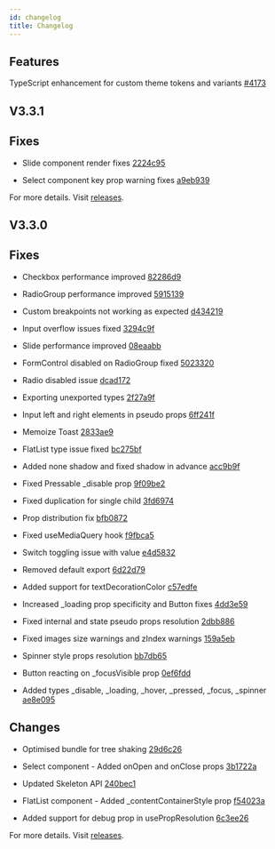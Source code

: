 ```yaml
---
id: changelog
title: Changelog
---
```


## Features

TypeScript enhancement for custom theme tokens and variants [#4173](https://github.com/GeekyAnts/NativeBase/pull/4173)

## V3.3.1

## Fixes

- Slide component render fixes [2224c95](https://github.com/GeekyAnts/NativeBase/commit/2224c95dfaad27c68cbbb59ee275bb803273a39e)

- Select component key prop warning fixes [a9eb939](https://github.com/GeekyAnts/NativeBase/commit/a9eb939cae207e30fae9eec802c9d9bcf3b99d88)

For more details. Visit [releases](https://github.com/GeekyAnts/NativeBase/releases/tag/v3.3.1).

## V3.3.0

## Fixes

- Checkbox performance improved [82286d9](https://github.com/GeekyAnts/NativeBase/commit/82286d992134477a99f320eb067497f89cf633f9)

- RadioGroup performance improved [5915139](https://github.com/GeekyAnts/NativeBase/commit/591513997b45022e96fb2d4c83196f911645b453)

- Custom breakpoints not working as expected [d434219](https://github.com/GeekyAnts/NativeBase/commit/d434219625a724d99b9e60fe800bf7481699b01b)

- Input overflow issues fixed [3294c9f](https://github.com/GeekyAnts/NativeBase/commit/3294c9fc142d1218c95a4ae49a2c4e412ae35601)

- Slide performance improved [08eaabb](https://github.com/GeekyAnts/NativeBase/commit/08eaabb1a21458c7d7b3464b414f5ccf31d0c662)

- FormControl disabled on RadioGroup fixed [5023320](https://github.com/GeekyAnts/NativeBase/commit/5023320d034c835e96753372f45b48b022a5aec7)

- Radio disabled issue [dcad172](https://github.com/GeekyAnts/NativeBase/commit/dcad172ad1413995675c86855a0f365cd5ad91e9)

- Exporting unexported types [2f27a9f](https://github.com/GeekyAnts/NativeBase/commit/2f27a9fc40f3e787b9c033755a12e3689068a3b1)

- Input left and right elements in pseudo props [6ff241f](https://github.com/GeekyAnts/NativeBase/commit/6ff241f697dd3c7c7b9bd41a56a511c5bb24f568)

- Memoize Toast [2833ae9](https://github.com/GeekyAnts/NativeBase/commit/2833ae95ba194fa73b5aabfddc84a0ad57f22e35)

- FlatList type issue fixed [bc275bf](https://github.com/GeekyAnts/NativeBase/commit/bc275bf5a9be81758d4bc5163299f2bb3ab2fc06)

- Added none shadow and fixed shadow in advance [acc9b9f](https://github.com/GeekyAnts/NativeBase/commit/acc9b9fb4fbedaf25ea68a976e20bbf219c0328a)

- Fixed Pressable \_disable prop [9f09be2](https://github.com/GeekyAnts/NativeBase/commit/9f09be2bcc291c4cf833d99e8cba9802870cf1ba)

- Fixed duplication for single child [3fd6974](https://github.com/GeekyAnts/NativeBase/commit/3fd69746f5971e43c781536534e16638d15e6656)

- Prop distribution fix [bfb0872](https://github.com/GeekyAnts/NativeBase/commit/bfb08727a3da06c62b94c6503e5e05d5c3c7e5d3)

- Fixed useMediaQuery hook [f9fbca5](https://github.com/GeekyAnts/NativeBase/commit/f9fbca53a9039d470f6d11511a4660a13cc37dbc)

- Switch toggling issue with value [e4d5832](https://github.com/GeekyAnts/NativeBase/commit/e4d5832ff553fc41104295e0e7639a184e1c9988)

- Removed default export [6d22d79](https://github.com/GeekyAnts/NativeBase/commit/6d22d794a85bfb748cc7fc338e7d09df21dcff59)

- Added support for textDecorationColor [c57edfe](https://github.com/GeekyAnts/NativeBase/commit/c57edfee0541beb23febebecdb05e05af5590ae6)

- Increased \_loading prop specificity and Button fixes [4dd3e59](https://github.com/GeekyAnts/NativeBase/commit/4dd3e5973e32f6038002aef85959d4c83a683d1b)

- Fixed internal and state pseudo props resolution [2dbb886](https://github.com/GeekyAnts/NativeBase/commit/2dbb886191d3f43842c9d028775f79da6f963766)

- Fixed images size warnings and zIndex warnings [159a5eb](https://github.com/GeekyAnts/NativeBase/commit/159a5ebfa6bb2ae90e348998d2b644a495e174dc)

- Spinner style props resolution [bb7db65](https://github.com/GeekyAnts/NativeBase/commit/bb7db6552395adf316a6111965e3a0a05f372967)

- Button reacting on \_focusVisible prop [0ef6fdd](https://github.com/GeekyAnts/NativeBase/commit/0ef6fdd246bf295daef3305526096a8834f32b04)

- Added types \_disable, \_loading, \_hover, \_pressed, \_focus, \_spinner [ae8e095](https://github.com/GeekyAnts/NativeBase/commit/ae8e095808996455cc3f9529c57ecacf3cc19deb)

## Changes

- Optimised bundle for tree shaking [29d6c26](https://github.com/GeekyAnts/NativeBase/commit/29d6c26bf94ef3e610aa19e7289dd904967969aa)

- Select component - Added onOpen and onClose props [3b1722a](https://github.com/GeekyAnts/NativeBase/commit/3b1722a81c78583cf517f4929d76e16f290f01eb)

- Updated Skeleton API [240bec1](https://github.com/GeekyAnts/NativeBase/commit/240bec180fb0890499bfe8f3c4cfe119d3136b77)

- FlatList component - Added \_contentContainerStyle prop [f54023a](https://github.com/GeekyAnts/NativeBase/commit/f54023a414a6c46e3612286a37569994177eb02a)

- Added support for debug prop in usePropResolution [6c3ee26](https://github.com/GeekyAnts/NativeBase/commit/6c3ee262334847561b8c86f90e0e4f36697d7ffc)

For more details. Visit [releases](https://github.com/GeekyAnts/NativeBase/releases/tag/v3.3.0).
